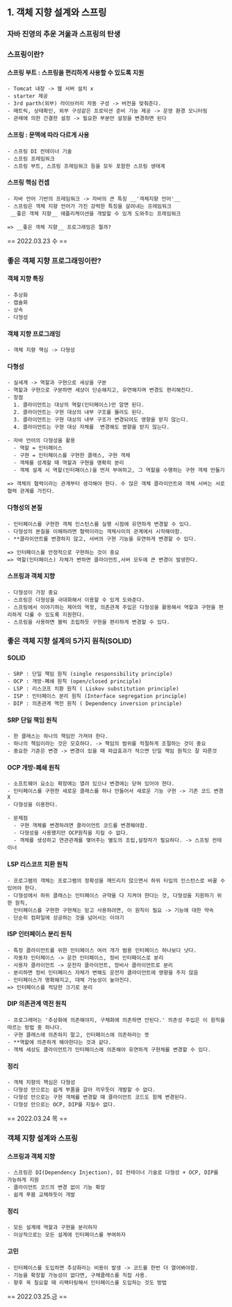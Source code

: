 
## 1. 객체 지향 설계와 스프링

### 자바 진영의 추운 겨울과 스프링의 탄생

### 스프링이란?
  #### 스프링 부트 : 스프링을 편리하게 사용할 수 있도록 지원
    - Tomcat 내장 -> 웹 서버 설치 x
    - starter 제공
    - 3rd parth(외부) 라이브러리 자동 구성 -> 버전을 맞춰준다.
    - 메트릭, 상태확인, 외부 구성같은 프로덕션 준비 기능 제공 -> 운영 환경 모니터링
    - 관례에 의한 간결한 설정 -> 필요한 부분만 설정을 변경하면 된다
    
  #### 스프링 : 문맥에 따라 다르게 사용
    - 스프링 DI 컨테이너 기술
    - 스프링 프레임워크
    - 스프링 부트, 스프링 프레임워크 등을 모두 포함한 스프링 생태계
    
  #### 스프링 핵심 컨셉 
    - 자바 언어 기반의 프레임워크 -> 자바의 큰 특징 __'객체지향 언어'__
    - 스프링은 객체 지향 언어가 가진 강력한 특징을 살려내는 프레임워크
     __좋은 객체 지향__ 애플리케이션을 개발할 수 있게 도와주는 프레임워크
    
    => __좋은 객체 지향__ 프로그래밍은 뭘까?
    
== 2022.03.23 수 ==


### 좋은 객체 지향 프로그래밍이란?
  #### 객체 지향 특징
    - 추상화
    - 캡슐화
    - 상속
    - 다형성
    
  #### 객체 지향 프로그래밍
    - 객체 지향 핵심 -> 다형성
    
  #### 다형성
    - 실세계 -> 역할과 구현으로 세상을 구분
    - 역할과 구현으로 구분하면 세상이 단순해지고, 유연해지며 변경도 편리해진다.
    - 장점
      1. 클라이언트는 대상의 역할(인터페이스)만 알면 된다.
      2. 클라이언트는 구현 대상의 내부 구조를 몰라도 된다.
      3. 클라이언트는 구현 대상의 내부 구조가 변경되어도 영향을 받지 않는다.
      4. 클라이언트는 구현 대상 자체를  변경해도 영향을 받지 않는다.
      
    - 자바 언어의 다형성을 활용
      - 역할 = 인터페이스
      - 구현 = 인터페이스를 구현한 클래스, 구현 객체
      - 객체를 성계할 때 역할과 구현을 명확히 분리
      - 객체 설계 시 역할(인터페이스)을 먼저 부여하고, 그 역할을 수행하는 구현 객체 만들기
      
    => 객체의 협력이라는 관계부터 생각해야 한다. 수 많은 객체 클라이언트와 객체 서버는 서로 협력 관계를 가진다.
    
  #### 다형성의 본질
    - 인터페이스를 구현한 객체 인스턴스를 실행 시점에 유연하게 변경할 수 있다.
    - 다형성의 본질을 이해하려면 협력이라는 객체사이의 관계에서 시작해야함.
    - **클라이언트를 변경하지 않고, 서버의 구현 기능을 유연하게 변경할 수 있다.
    
    => 인터페이스를 안정적으로 구현하는 것이 중요
    => 역할(인터페이스) 자체가 변하면 클라이언트,서버 모두에 큰 변경이 발생한다.
    
    
  #### 스프링과 객체 지향
    - 다형성이 가장 중요
    - 스프링은 다형성을 극대화해서 이용할 수 있게 도와준다.
    - 스프링에서 이야기하는 제어의 역정, 의존관계 주입은 다형성을 활용해서 역할과 구현을 편리하게 다룰 수 있도록 지원한다.
    - 스프링을 사용하면 블럭 조립하듯 구현을 편리하게 변경할 수 있다.
    
### 좋은 객체 지향 설계의 5가지 원칙(SOLID)

  #### SOLID
    - SRP : 단일 책임 원칙 (single responsibility principle)
    - OCP : 개방-폐쇄 원칙 (open/closed principle)
    - LSP : 리스코프 치환 원칙 ( Liskov substitution principle)
    - ISP : 인터페이스 분리 원칙 (Interface segregation principle)
    - DIP : 의존관계 역전 원칙 ( Dependency inversion principle)
    
  #### SRP 단일 책임 원칙
    - 한 클래스는 하나의 책임만 가져야 한다.
    - 하나의 책임이라는 것은 모호하다. -> 책임의 범위를 적절하게 조절하는 것이 중요
    - 중요한 기준은 변경 -> 변경이 있을 때 파급효과가 적으면 단일 책임 원칙으 잘 따른것
    
  #### OCP 개방-폐쇄 원칙
    - 소프트웨어 요소는 확장에는 열려 있으나 변경에는 닫혀 있어야 한다.
    - 인터페이스를 구현한 새로운 클래스를 하나 만들어서 새로운 기능 구현 -> 기존 코드 변경 X
    - 다형성을 이용한다.
    
    - 문제점
      - 구현 객체를 변경하려면 클라이언트 코드를 변경해야함.
      - 다형성을 사용했지만 OCP원칙을 지킬 수 없다.
      - 객체를 생성하고 연관관계를 맺어주는 별도의 조립,설정자가 필요하다. -> 스프링 컨테이너
      
  #### LSP 리스코프 치환 원칙
    - 프로그램의 객체는 프로그램의 정확성을 깨뜨리지 않으면서 하위 타입의 인스턴스로 바꿀 수 있어야 한다.
    - 다형성에서 하위 클래스는 인터페이스 규약을 다 지켜야 한다는 것, 다형성을 지원하기 위한 원칙, 
      인터페이스를 구현한 구현체는 믿고 사용하려면, 이 원칙이 필요 -> 기능에 대한 약속
    - 단순히 컴파일에 성공하는 것을 넘어서는 이야기
    
  #### ISP 인터페이스 분리 원칙
    - 특정 클라이언트를 위한 인터페이스 여러 개가 범용 인터페이스 하나보다 낫다.
    - 자동차 인터페이스 -> 운전 인터페이스, 정비 인터페이스로 분리
    - 사용자 클라이언트 -> 운전자 클라이언트, 정비사 클라이언트로 분리
    - 분리하면 정비 인터페이스 자체가 변해도 운전자 클라이언트에 영향을 주지 않음
    - 인터페이스가 명확해지고, 대체 가능성이 높아진다.
    => 인터페이스를 적당한 크기로 분리
    
  #### DIP 의존관계 역전 원칙
    - 프로그래머는 '추상화에 의존해야지, 구체화에 의존하면 안된다.' 의존성 주입은 이 원칙을 따르는 방법 중 하나다.
    - 구현 클래스에 의존하지 말고, 인터페이스에 의존하라는 뜻
    - **역할에 의존하게 해야한다는 것과 같다.
    - 객체 세상도 클라이언트가 인터페이스에 의존해야 유연하게 구현체를 변경할 수 있다.
    
  #### 정리
    - 객체 지향의 핵심은 다형성
    - 다형성 만으로는 쉽게 부품을 갈아 끼우듯이 개발할 수 없다.
    - 다형성 만으로는 구현 객체를 변경할 때 클라이언트 코드도 함께 변경된다.
    - 다형성 만으로는 OCP, DIP를 지킬수 없다.
    
  == 2022.03.24 목 ==
    
### 객체 지향 설계와 스프링

  #### 스프링과 객체 지향
    - 스프링은 DI(Dependency Injection), DI 컨테이너 기술로 다형성 + OCP, DIP를 가능하게 지원
    - 클라이언트 코드의 변경 없이 기능 확장
    - 쉽게 푸붐 교체하듯이 개발
    
  #### 정리
    - 모든 설계에 역할과 구현을 분리하자
    - 이상적으로는 모든 설계에 인터페이스를 부여하자
    
  #### 고민
    - 인터페이스를 도입하면 추상화라는 비용이 발생 -> 코드를 한번 더 열어봐야함.
    - 기능을 확장할 가능성이 없다면, 구체클래스를 직접 사용. 
    - 향후 꼭 칠요할 때 리팩터링해서 인터페이스를 도입하는 것도 방법
    
  == 2022.03.25.금 ==




